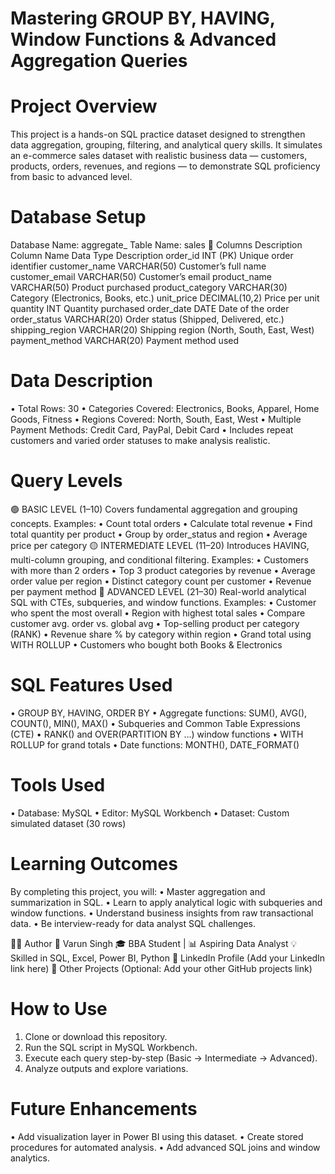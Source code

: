 # Mastering GROUP BY, HAVING, Window Functions & Advanced Aggregation Queries

# Project Overview
This project is a hands-on SQL practice dataset designed to strengthen data aggregation, grouping, filtering, and analytical query skills.
It simulates an e-commerce sales dataset with realistic business data — customers, products, orders, revenues, and regions — to demonstrate SQL proficiency from basic to advanced level.

# Database Setup
Database Name: aggregate_
Table Name: sales
🔹 Columns Description
Column Name	Data Type	Description
order_id	INT (PK)	Unique order identifier
customer_name	VARCHAR(50)	Customer’s full name
customer_email	VARCHAR(50)	Customer’s email
product_name	VARCHAR(50)	Product purchased
product_category	VARCHAR(30)	Category (Electronics, Books, etc.)
unit_price	DECIMAL(10,2)	Price per unit
quantity	INT	Quantity purchased
order_date	DATE	Date of the order
order_status	VARCHAR(20)	Order status (Shipped, Delivered, etc.)
shipping_region	VARCHAR(20)	Shipping region (North, South, East, West)
payment_method	VARCHAR(20)	Payment method used

# Data Description
•	Total Rows: 30
•	Categories Covered: Electronics, Books, Apparel, Home Goods, Fitness
•	Regions Covered: North, South, East, West
•	Multiple Payment Methods: Credit Card, PayPal, Debit Card
•	Includes repeat customers and varied order statuses to make analysis realistic.

# Query Levels
🟢 BASIC LEVEL (1–10)
Covers fundamental aggregation and grouping concepts.
Examples:
•	Count total orders
•	Calculate total revenue
•	Find total quantity per product
•	Group by order_status and region
•	Average price per category
🟡 INTERMEDIATE LEVEL (11–20)
Introduces HAVING, multi-column grouping, and conditional filtering.
Examples:
•	Customers with more than 2 orders
•	Top 3 product categories by revenue
•	Average order value per region
•	Distinct category count per customer
•	Revenue per payment method
🔴 ADVANCED LEVEL (21–30)
Real-world analytical SQL with CTEs, subqueries, and window functions.
Examples:
•	Customer who spent the most overall
•	Region with highest total sales
•	Compare customer avg. order vs. global avg
•	Top-selling product per category (RANK)
•	Revenue share % by category within region
•	Grand total using WITH ROLLUP
•	Customers who bought both Books & Electronics

# SQL Features Used
•	GROUP BY, HAVING, ORDER BY
•	Aggregate functions: SUM(), AVG(), COUNT(), MIN(), MAX()
•	Subqueries and Common Table Expressions (CTE)
•	RANK() and OVER(PARTITION BY …) window functions
•	WITH ROLLUP for grand totals
•	Date functions: MONTH(), DATE_FORMAT()

# Tools Used
•	Database: MySQL
•	Editor: MySQL Workbench 
•	Dataset: Custom simulated dataset (30 rows)

# Learning Outcomes
By completing this project, you will:
•	Master aggregation and summarization in SQL.
•	Learn to apply analytical logic with subqueries and window functions.
•	Understand business insights from raw transactional data.
•	Be interview-ready for data analyst SQL challenges.

🧑‍💻 Author
👋 Varun Singh
🎓 BBA Student | 📊 Aspiring Data Analyst
💡 Skilled in SQL, Excel, Power BI, Python
🔗 LinkedIn Profile (Add your LinkedIn link here)
📂 Other Projects (Optional: Add your other GitHub projects link)

# How to Use
1.	Clone or download this repository.
2.	Run the SQL script in MySQL Workbench.
3.	Execute each query step-by-step (Basic → Intermediate → Advanced).
4.	Analyze outputs and explore variations.

# Future Enhancements
•	Add visualization layer in Power BI using this dataset.
•	Create stored procedures for automated analysis.
•	Add advanced SQL joins and window analytics.

